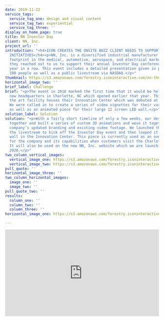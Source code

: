 ```yaml
---
date: 2019-11-22
service_tags:
  service_tag_one: design and visual content
  service_tag_two: experiential
  service_tag_three: ''
display_on_home_page: true
title: NN Investor Day
client: NN, Inc.
project_url: ''
introduction: "<h4>ICON CREATES THE ONSITE BUZZ CLIENT NEEDS TO SUPPORT EXCITING NEW
  INITIATIVES</h4><p>NN, Inc. is a diversified industrial manufacturer with a global
  footprint in the medical, automotive, aerospace, and electrical markets. In 2018
  they reached out to us to support their annual Investor Day conference for the second
  year in a row. This event includes a detailed presentation given in person to around
  100 people as well as a public livestream via NASDAQ.</p>"
thumbnail: https://s3.amazonaws.com/forestry.iconinteractive.com/nn-thumb.jpg
horizontal_image_two: ''
brief_label: Challenge
brief: "<p>The event in 2018 marked the first time that it would be held at their
  new headquarters in Charlotte, NC which opened earlier that year. This state of
  the art facility houses their Innovation Center which was debuted at Investor Day.
  We were called in to create a series of video vignettes for their various end markets,
  as well as an animated piece for their large 12 screen LED wall.</p>"
solution_label: Solution
solution: "<p>With a fairly short timeline of only a few weeks, our design team got
  together and built a series of custom 3D animations and wove it together with the
  company’s updated branding and existing video footage. We launched this piece on
  the livestream to kick off the Investor Day event and then looped it on the LED
  wall in the Innovation Center. This piece is currently used as an overview video
  for the company and its capabilities when customers visit the Charlotte offices.
  It will also be used on the new NN, Inc. website which we are launching in early
  2020.</p>"
two_column_vertical_images:
  vertical_image_one: https://s3.amazonaws.com/forestry.iconinteractive.com/nn1.jpg
  vertical_image_two: https://s3.amazonaws.com/forestry.iconinteractive.com/nn3.jpg
pull_quote: ''
horizontal_image_three: ''
two_column_horizontal_images:
  image_one: ''
  image_two: ''
pull_quote_two: ''
results:
  column_one: ''
  column_two: ''
  column_three: ''
horizontal_image_one: https://s3.amazonaws.com/forestry.iconinteractive.com/nn2.jpg

---
```

<div style="padding:56.25% 0 0 0;position:relative;"><iframe src="https://player.vimeo.com/video/377403847?title=0&byline=0&portrait=0" style="position:absolute;top:0;left:0;width:100%;height:100%;" frameborder="0" allow="autoplay; fullscreen" allowfullscreen></iframe></div><script src="https://player.vimeo.com/api/player.js"></script>